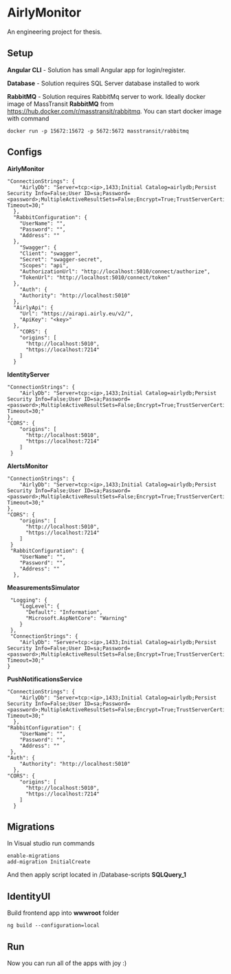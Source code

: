 # AirlyMonitor 

An engineering project for thesis.

## Setup

**Angular CLI** - Solution has small Angular app for login/register.

**Database** - Solution requires SQL Server database installed to work

**RabbitMQ** - Solution requires RabbitMq server to work. Ideally docker image of MassTransit **RabbitMQ** from https://hub.docker.com/r/masstransit/rabbitmq. You can start docker image with command
```
docker run -p 15672:15672 -p 5672:5672 masstransit/rabbitmq
```

## Configs

**AirlyMonitor**
```
"ConnectionStrings": {
    "AirlyDb": "Server=tcp:<ip>,1433;Initial Catalog=airlydb;Persist Security Info=False;User ID=sa;Password=<password>;MultipleActiveResultSets=False;Encrypt=True;TrustServerCertificate=True;Connection Timeout=30;"
  },
  "RabbitConfiguration": {
    "UserName": "",
    "Password": "",
    "Address": ""
  },
    "Swagger": {
    "Client": "swagger",
    "Secret": "swagger-secret",
    "Scopes": "api",
    "AuthorizationUrl": "http://localhost:5010/connect/authorize",
    "TokenUrl": "http://localhost:5010/connect/token"
  },
    "Auth": {
    "Authority": "http://localhost:5010"
  },
  "AirlyApi": {
    "Url": "https://airapi.airly.eu/v2/",
    "ApiKey": "<key>"
  },
    "CORS": {
    "origins": [
      "http://localhost:5010",
      "https://localhost:7214"
    ]
  }
```

**IdentityServer**
```
"ConnectionStrings": {
    "AirlyDb": "Server=tcp:<ip>,1433;Initial Catalog=airlydb;Persist Security Info=False;User ID=sa;Password=<password>;MultipleActiveResultSets=False;Encrypt=True;TrustServerCertificate=True;Connection Timeout=30;"
},
"CORS": {
    "origins": [
      "http://localhost:5010",
      "https://localhost:7214"
    ]
 }
```

**AlertsMonitor**
```
"ConnectionStrings": {
    "AirlyDb": "Server=tcp:<ip>,1433;Initial Catalog=airlydb;Persist Security Info=False;User ID=sa;Password=<password>;MultipleActiveResultSets=False;Encrypt=True;TrustServerCertificate=True;Connection Timeout=30;"
},
"CORS": {
    "origins": [
      "http://localhost:5010",
      "https://localhost:7214"
    ]
 }
 "RabbitConfiguration": {
    "UserName": "",
    "Password": "",
    "Address": ""
  },
```

**MeasurementsSimulator**
```
 "Logging": {
    "LogLevel": {
      "Default": "Information",
      "Microsoft.AspNetCore": "Warning"
    }
 },
 "ConnectionStrings": {
    "AirlyDb": "Server=tcp:<ip>,1433;Initial Catalog=airlydb;Persist Security Info=False;User ID=sa;Password=<password>;MultipleActiveResultSets=False;Encrypt=True;TrustServerCertificate=True;Connection Timeout=30;"
}
```

**PushNotificationsService**
```
"ConnectionStrings": {
    "AirlyDb": "Server=tcp:<ip>,1433;Initial Catalog=airlydb;Persist Security Info=False;User ID=sa;Password=<password>;MultipleActiveResultSets=False;Encrypt=True;TrustServerCertificate=True;Connection Timeout=30;"
  },
"RabbitConfiguration": {
    "UserName": "",
    "Password": "",
    "Address": ""
 },
"Auth": {
    "Authority": "http://localhost:5010"
  },
"CORS": {
    "origins": [
      "http://localhost:5010",
      "https://localhost:7214"
    ]
  }
```

## Migrations

In Visual studio run commands
```
enable-migrations
add-migration InitialCreate
```

And then apply script located in /Database-scripts **SQLQuery_1**

## IdentityUI

Build frontend app into **wwwroot** folder
```
ng build --configuration=local
```

## Run

Now you can run all of the apps with joy :) 
